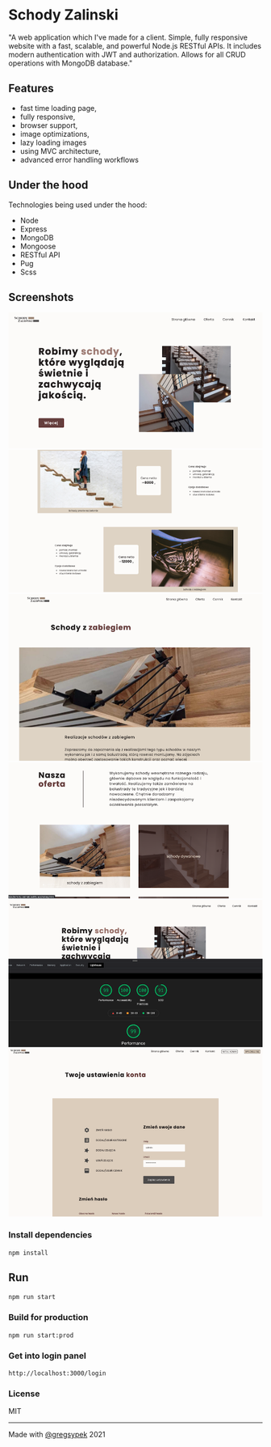 # Schody Zalinski

"A web application which I've made for a client. Simple, fully responsive website with a fast, scalable, and powerful Node.js RESTful APIs. It includes modern authentication with JWT and authorization. Allows for all CRUD operations with MongoDB database."

## Features

- fast time loading page,
- fully responsive,
- browser support,
- image optimizations,
- lazy loading images
- using MVC architecture,
- advanced error handling workflows

## Under the hood

Technologies being used under the hood:

- Node
- Express
- MongoDB
- Mongoose
- RESTful API
- Pug
- Scss

## Screenshots

![App Screenshot1](./screenshots/schody1.png)
![App Screenshot2](./screenshots/schody2.png)
![App Screenshot3](./screenshots/schody3.png)
![App Screenshot4](./screenshots/schody4.png)
![App Screenshot5](./screenshots/schody5.png)
![App Screenshot6](./screenshots/schody6.png)

### Install dependencies

```
npm install
```

## Run

```
npm run start
```

### Build for production

```
npm run start:prod
```

### Get into login panel

```
http://localhost:3000/login
```

### License

MIT

---

Made with [@gregsypek](https://twitter.com/@gregsypek) 2021
